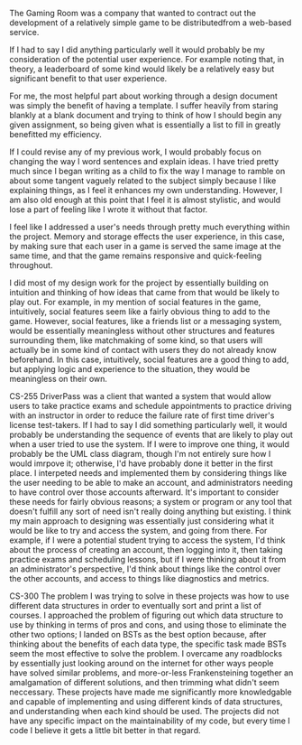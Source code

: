 The Gaming Room was a company that wanted to contract out the development of a relatively simple game to be distributedfrom a web-based service.

If I had to say I did anything particularly well it would probably be my consideration of the potential user experience. For example noting that, in theory, a leaderboard of some kind would likely be a relatively easy but significant benefit to that user experience.

For me, the most helpful part about working through a design document was simply the benefit of having a template. I suffer heavily from staring blankly at a blank document and trying to think of how I should begin any given assignment, so being given what is essentially a list to fill in greatly benefitted my efficiency.

If I could revise any of my previous work, I would probably focus on changing the way I word sentences and explain ideas. I have tried pretty much since I began writing as a child to fix the way I manage to ramble on about some tangent vaguely related to the subject simply because I like explaining things, as I feel it enhances my own understanding. However, I am also old enough at this point that I feel it is almost stylistic, and would lose a part of feeling like I wrote it without that factor.

I feel like I addressed a user's needs through pretty much everything within the project. Memory and storage effects the user experience, in this case, by making sure that each user in a game is served the same image at the same time, and that the game remains responsive and quick-feeling throughout.

I did most of my design work for the project by essentially building on intuition and thinking of how ideas that came from that would be likely to play out. For example, in my mention of social features in the game, intuitively, social features seem like a fairly obvious thing to add to the game. However, social features, like a friends list or a messaging system, would be essentially meaningless without other structures and features surrounding them, like matchmaking of some kind, so that users will actually be in some kind of contact with users they do not already know beforehand. In this case, intuitively, social features are a good thing to add, but applying logic and experience to the situation, they would be meaningless on their own.


CS-255
DriverPass was a client that wanted a system that would allow users to take practice exams and schedule appointments to practice driving with an instructor in order to reduce the failure rate of first time driver's license test-takers. If I had to say I did something particularly well, it would probably be understanding the sequence of events that are likely to play out when a user tried to use the system. If I were to improve one thing, it would probably be the UML class diagram, though I'm not entirely sure how I would imrpove it; otherwise, I'd have probably done it better in the first place. I interpeted needs and implemented them by considering things like the user needing to be able to make an account, and administrators needing to have control over those accounts afterward. It's important to consider these needs for fairly obvious reasons; a system or program or any tool that doesn't fulfill any sort of need isn't really doing anything but existing. I think my main approach to designing was essentially just considering what it would be like to try and access the system, and going from there. For example, if I were a potential student trying to access the system, I'd think about the process of creating an account, then logging into it, then taking practice exams and scheduling lessons, but if I were thinking about it from an administrator's perspective, I'd think about things like the control over the other accounts, and access to things like diagnostics and metrics. 


CS-300
The problem I was trying to solve in these projects was how to use different data structures in order to eventually sort and print a list of courses. I approached the problem of figuring out which data structure to use by thinking in terms of pros and cons, and using those to eliminate the other two options; I landed on BSTs as the best option because, after thinking about the benefits of each data type, the specific task made BSTs seem the most effective to solve the problem. I overcame any roadblocks by essentially just looking around on the internet for other ways people have solved similar problems, and more-or-less Frankensteining together an amalgamation of different solutions, and then trimming what didn't seem neccessary. These projects have made me significantly more knowledgable and capable of implementing and using different kinds of data structures, and understanding when each kind should be used. The projects did not have any specific impact on the maintainability of my code, but every time I code I believe it gets a little bit better in that regard.
